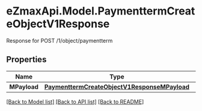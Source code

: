 # eZmaxApi.Model.PaymenttermCreateObjectV1Response
Response for POST /1/object/paymentterm

## Properties

Name | Type | Description | Notes
------------ | ------------- | ------------- | -------------
**MPayload** | [**PaymenttermCreateObjectV1ResponseMPayload**](PaymenttermCreateObjectV1ResponseMPayload.md) |  | 

[[Back to Model list]](../README.md#documentation-for-models) [[Back to API list]](../README.md#documentation-for-api-endpoints) [[Back to README]](../README.md)

